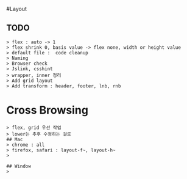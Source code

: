 #Layout

## TODO
	> flex : auto -> 1
	> flex shrink 0, basis value -> flex none, width or height value
	> default file :  code cleanup
	> Naming
	> Browser check
	> Jslink, csshint
	> wrapper, inner 정리
	> Add grid layout
	> Add transform : header, footer, lnb, rnb

# Cross Browsing
	> flex, grid 우선 작업
	> lower는 추후 수정하는 걸로
	## Mac
	> chrome : all
	> firefox, safari : layout-f~, layout-h~
	> 

	## Window 
	> 
